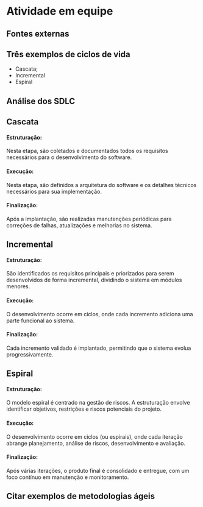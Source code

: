 # Atividade em equipe

## Fontes externas
<!-- Buscar fontes confiáveis e referenciar no DA; -->

## Três exemplos de ciclos de vida
 - Cascata;
 - Incremental
 - Espiral

## Análise dos SDLC
## Cascata
#### Estruturação: 
Nesta etapa, são coletados e documentados todos os requisitos necessários para o desenvolvimento do software.

#### Execução:
Nesta etapa, são definidos a arquitetura do software e os detalhes técnicos necessários para sua implementação. 

#### Finalização: 
Após a implantação, são realizadas manutenções periódicas para correções de falhas, atualizações e melhorias no sistema.

## Incremental
#### Estruturação: 
São identificados os requisitos principais e priorizados para serem desenvolvidos de forma incremental, dividindo o sistema em módulos menores.

#### Execução:
O desenvolvimento ocorre em ciclos, onde cada incremento adiciona uma parte funcional ao sistema.

#### Finalização: 
Cada incremento validado é implantado, permitindo que o sistema evolua progressivamente.

## Espiral
#### Estruturação: 
O modelo espiral é centrado na gestão de riscos. A estruturação envolve identificar objetivos, restrições e riscos potenciais do projeto.

#### Execução:
O desenvolvimento ocorre em ciclos (ou espirais), onde cada iteração abrange planejamento, análise de riscos, desenvolvimento e avaliação.

#### Finalização: 
Após várias iterações, o produto final é consolidado e entregue, com um foco contínuo em manutenção e monitoramento.

## Citar exemplos de metodologias ágeis
<!-- Cite metodologias ágeis. -->